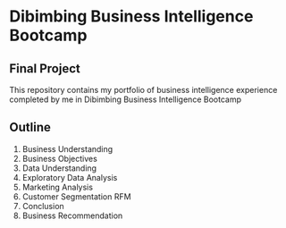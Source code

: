 # Dibimbing Business Intelligence Bootcamp
## Final Project

This repository contains my portfolio of business intelligence experience completed by me in Dibimbing Business Intelligence Bootcamp

## Outline
1. Business Understanding
2. Business Objectives
3. Data Understanding
4. Exploratory Data Analysis
5. Marketing Analysis
6. Customer Segmentation RFM
7. Conclusion
8. Business Recommendation

